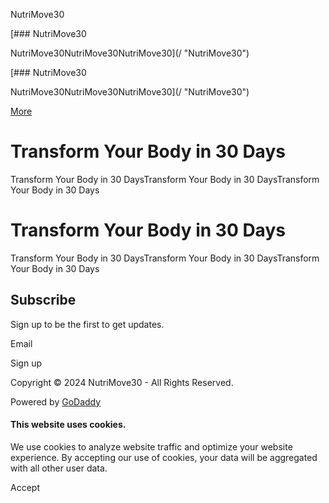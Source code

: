 NutriMove30



[### NutriMove30

NutriMove30NutriMove30NutriMove30](/ "NutriMove30")

[### NutriMove30

NutriMove30NutriMove30NutriMove30](/ "NutriMove30")

[More](#)

Transform Your Body in 30 Days
==============================

Transform Your Body in 30 DaysTransform Your Body in 30 DaysTransform Your Body in 30 Days

Transform Your Body in 30 Days
==============================

Transform Your Body in 30 DaysTransform Your Body in 30 DaysTransform Your Body in 30 Days

Subscribe
---------

Sign up to be the first to get updates.

Email

Sign up

Copyright © 2024 NutriMove30 - All Rights Reserved.

Powered by [GoDaddy](https://www.godaddy.com/websites/website-builder?isc=pwugc&utm_source=wsb&utm_medium=applications&utm_campaign=en-us_corp_applications_base)

#### This website uses cookies.

We use cookies to analyze website traffic and optimize your website experience. By accepting our use of cookies, your data will be aggregated with all other user data.

Accept